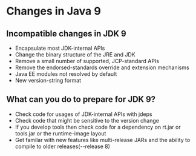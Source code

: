 # Changes in Java 9

## Incompatible changes in JDK 9

- Encapsulate most JDK-internal APIs
- Change the binary structure of the JRE and JDK
- Remove a small number of supported, JCP-standard APIs
- Remove the endorsed-standards override and extension mechanisms
- Java EE modules not resolved by default
- New version-string format

## What can you do to prepare for JDK 9?

- Check code for usages of JDK-internal APIs with jdeps
- Check code that might be sensitive to the version change
- If you develop tools then check code for a dependency on rt.jar or tools.jar
  or the runtime-image layout
- Get familar with new features like multi-release JARs and the ability to
  compile to older releases(--release 8)
